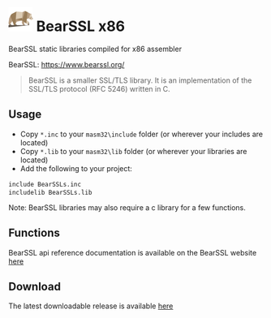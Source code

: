 # ![](../../assets/BearSSL.png) BearSSL x86

BearSSL static libraries compiled for x86 assembler 

BearSSL: https://www.bearssl.org/

> BearSSL is a smaller SSL/TLS library. It is an implementation of the SSL/TLS protocol (RFC 5246) written in C.
>

## Usage

* Copy `*.inc` to your `masm32\include` folder (or wherever your includes are located)
* Copy `*.lib` to your `masm32\lib` folder (or wherever your libraries are located)
* Add the following to your project:
```assembly
include BearSSLs.inc
includelib BearSSLs.lib
```
Note: BearSSL libraries may also require a c library for a few functions.

## Functions

BearSSL api reference documentation is available on the BearSSL website [here](https://www.bearssl.org/apidoc/index.html)

## Download

The latest downloadable release is available [here](https://github.com/mrfearless/libraries/blob/master/releases/BearSSL_x86.zip?raw=true)
